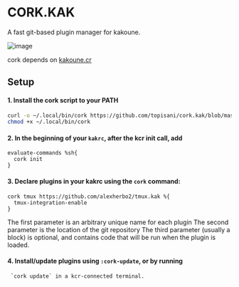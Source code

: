 # CORK.KAK
A fast git-based plugin manager for kakoune.

![image](https://user-images.githubusercontent.com/3133596/128006548-3f1acb2e-3ab0-490e-98ba-8d0cdf1412b4.png)


cork depends on [kakoune.cr](https://github.com/alexherbo2/kakoune.cr)

## Setup

#### 1. Install the cork script to your PATH
```sh
curl -o ~/.local/bin/cork https://github.com/topisani/cork.kak/blob/master/cork.sh
chmod +x ~/.local/bin/cork
```

#### 2. In the beginning of your `kakrc`, after the kcr init call, add
```kak
evaluate-commands %sh{
  cork init
}
```

#### 3. Declare plugins in your kakrc using the `cork` command:
```kak
cork tmux https://github.com/alexherbo2/tmux.kak %{
  tmux-integration-enable
}
```
The first parameter is an arbitrary unique name for each plugin
The second parameter is the location of the git repository
The third parameter (usually a block) is optional, and contains
code that will be run when the plugin is loaded.

#### 4. Install/update plugins using `:cork-update`, or by running
     `cork update` in a kcr-connected terminal.
